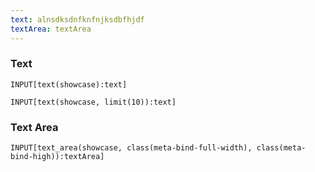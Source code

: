 ```yaml
---
text: alnsdksdnfknfnjksdbfhjdf
textArea: textArea
---
```


### Text
```meta-bind
INPUT[text(showcase):text]
```

```meta-bind
INPUT[text(showcase, limit(10)):text]
```

### Text Area
```meta-bind
INPUT[text_area(showcase, class(meta-bind-full-width), class(meta-bind-high)):textArea]
```
